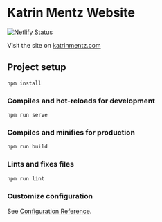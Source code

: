 # Katrin Mentz Website

[![Netlify Status](https://api.netlify.com/api/v1/badges/898c6418-2595-4325-b5a2-7ec0d3155972/deploy-status)](https://app.netlify.com/sites/katrinmentz-staging/deploys)

Visit the site on [katrinmentz.com](https://katrinmentz.com)

## Project setup
```
npm install
```

### Compiles and hot-reloads for development
```
npm run serve
```

### Compiles and minifies for production
```
npm run build
```

### Lints and fixes files
```
npm run lint
```

### Customize configuration
See [Configuration Reference](https://cli.vuejs.org/config/).
